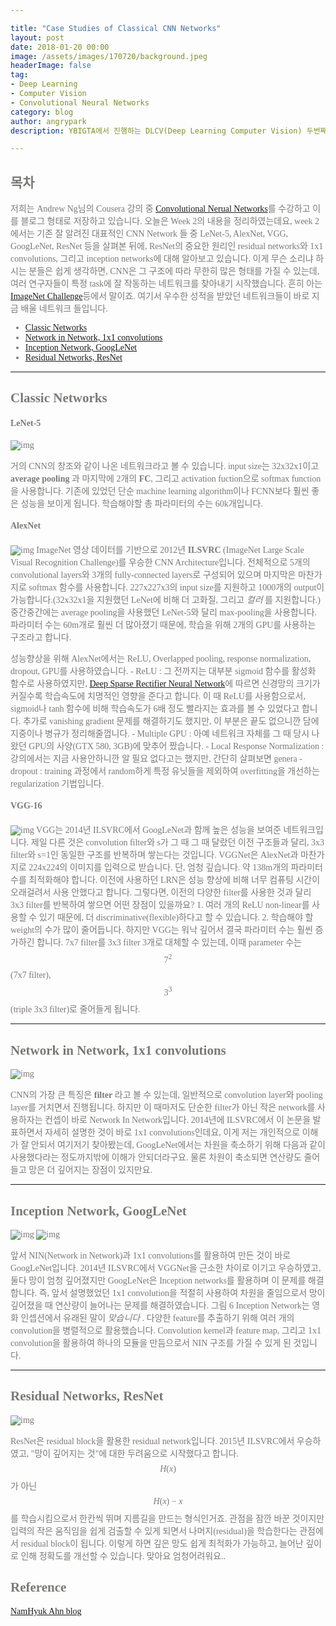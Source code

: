 ```yaml
---

title: "Case Studies of Classical CNN Networks"
layout: post
date: 2018-01-20 00:00
image: /assets/images/170720/background.jpeg
headerImage: false
tag:
- Deep Learning
- Computer Vision
- Convolutional Neural Networks
category: blog
author: angrypark
description: YBIGTA에서 진행하는 DLCV(Deep Learning Computer Vision) 두번째 시간입니다.

---
```


<span style="color:#7C7877; font-family: 'Apple SD Gothic Neo'; font-weight:200">

## 목차


저희는 Andrew Ng님의 Cousera 강의 중 [Convolutional Nerual Networks](https://www.coursera.org/learn/convolutional-neural-networks/home/welcome)를 수강하고 이를 블로그 형태로 저장하고 있습니다. 오늘은 Week 2의 내용을 정리하였는데요, week 2에서는 기존 잘 알려진 대표적인 CNN Network 들 중 LeNet-5, AlexNet, VGG, GoogLeNet, ResNet 등을 살펴본 뒤에, ResNet의 중요한 원리인 residual networks와 1x1 convolutions, 그리고 inception networks에 대해 알아보고 있습니다. 이게 무슨 소리냐 하시는 분들은 쉽게 생각하면, CNN은 그 구조에 따라 무한히 많은 형태를 가질 수 있는데, 여러 연구자들이 특정 task에 잘 작동하는 네트워크를 찾아내기 시작했습니다. 흔히 아는 [ImageNet Challenge](www.image-net.org)등에서 말이죠. 여기서 우수한 성적을 받았던 네트워크들이 바로 지금 배울 네트워크 들입니다.

-	[Classic Networks](#classic-networks)
-	[Network in Network, 1x1 convolutions](#network-in-network-1x1-convolutions)
-	[Inception Network, GoogLeNet](#inception-network-googlenet)
-	[Residual Networks, ResNet](#residual-networks-resnet)

---

## Classic Networks


#### LeNet-5

![img](/assets/2018-01-20/1.png)

거의 CNN의 창조와 같이 나온 네트워크라고 볼 수 있습니다. input size는 32x32x1이고 **average pooling** 과 마지막에 2개의 **FC**, 그리고 activation fuction으로 softmax function을 사용합니다. 기존에 있었던 단순 machine learning algorithm이나 FCNN보다 훨씬 좋은 성능을 보이게 됩니다. 학습해야할 총 파라미터의 수는 60k개입니다.

#### AlexNet

![img](/assets/2018-01-20/2.png) ImageNet 영상 데이터를 기반으로 2012년 **ILSVRC** (ImageNet Large Scale Visual Recognition Challenge)를 우승한 CNN Architecture입니다. 전체적으로 5개의 convolutional layers와 3개의 fully-connected layers로 구성되어 있으며 마지막은 마찬가지로 softmax 함수를 사용합니다. 227x227x3의 input size를 지원하고 1000개의 output이 가능합니다.(32x32x1을 지원했던 LeNet에 비해 더 고화질, 그리고 *컬러* 를 지원합니다.) 중간중간에는 average pooling을 사용했던 LeNet-5와 달리 max-pooling을 사용합니다. 파라미터 수는 60m개로 훨씬 더 많아졌기 때문에, 학습을 위해 2개의 GPU를 사용하는 구조라고 합니다.

성능향상을 위해 AlexNet에서는 ReLU, Overlapped pooling, response normalization, dropout, GPU를 사용하였습니다. - ReLU : 그 전까지는 대부분 sigmoid 함수를 활성화 함수로 사용하였지만, [Deep Sparse Rectifier Neural Network](http://proceedings.mlr.press/v15/glorot11a/glorot11a.pdf)에 따르면 신경망의 크기가 커질수록 학습속도에 치명적인 영향을 준다고 합니다. 이 때 ReLU를 사용함으로서, sigmoid나 tanh 함수에 비해 학습속도가 6배 정도 빨라지는 효과를 볼 수 있었다고 합니다. 추가로 vanishing gradient 문제를 해결하기도 했지만, 이 부분은 끝도 없으니깐 담에 지중이나 병규가 정리해줄껍니다. - Multiple GPU : 아예 네트워크 자체를 그 때 당시 나왔던 GPU의 사양(GTX 580, 3GB)에 맞추어 짰습니다. - Local Response Normalization : 강의에서는 지금 사용안하니깐 알 필요 없다고는 했지만, 간단히 살펴보면 genera - dropout : training 과정에서 random하게 특정 유닛들을 제외하여 overfitting을 개선하는 regularization 기법입니다.

#### VGG-16

![img](/assets/2018-01-20/3.png) VGG는 2014년 ILSVRC에서 GoogLeNet과 함께 높은 성능을 보여준 네트워크입니다. 제일 다른 것은 convolution filter와 s가 그 때 그 때 달랐던 이전 구조들과 달리, 3x3 filter와 s=1인 동일한 구조를 반복하며 쌓는다는 것입니다. VGGNet은 AlexNet과 마찬가지로 224x224의 이미지를 입력으로 받습니다. 단, 엄청 깊습니다. 약 138m개의 파라미터 수를 최적화해야 합니다. 이전에 사용하던 LRN은 성능 향상에 비해 너무 컴퓨팅 시간이 오래걸려서 사용 안했다고 합니다. 그렇다면, 이전의 다양한 filter를 사용한 것과 달리 3x3 filter를 반복하여 쌓으면 어떤 장점이 있을까요? 1. 여러 개의 ReLU non-linear를 사용할 수 있기 때문에, 더 discriminative(flexible)하다고 할 수 있습니다. 2. 학습해야 할 weight의 수가 많이 줄어듭니다. 하지만 VGG는 워낙 깊어서 결국 파라미터 수는 훨씬 증가하긴 합니다. 7x7 filter를 3x3 filter 3개로 대체할 수 있는데, 이때 parameter 수는 $$7^2$$(7x7 filter), $$3^3$$(triple 3x3 filter)로 줄어들게 됩니다.

---

## Network in Network, 1x1 convolutions


![img](/assets/2018-01-20/4.png)

CNN의 가장 큰 특징은 **filter** 라고 볼 수 있는데, 일반적으로 convolution layer와 pooling layer를 거치면서 진행됩니다. 하지만 이 때마저도 단순한 filter가 아닌 작은 network를 사용하자는 컨셉이 바로 Network In Network입니다. 2014년에 ILSVRC에서 이 논문을 발표하면서 자세히 설명한 것이 바로 1x1 convolutions인데요, 이게 저는 개인적으로 이해가 잘 안되서 여기저기 찾아봤는데, GoogLeNet에서는 차원을 축소하기 위해 다음과 같이 사용했다라는 정도까지밖에 이해가 안되더라구요. 물론 차원이 축소되면 연산량도 줄어들고 망은 더 깊어지는 장점이 있지만요.

---

## Inception Network, GoogLeNet


![img](/assets/2018-01-20/6.png)
![img](/assets/2018-01-20/7.png)

앞서 NIN(Network in Network)과 1x1 convolutions를 활용하여 만든 것이 바로 GoogLeNet입니다. 2014년 ILSVRC에서 VGGNet을 근소한 차이로 이기고 우승하였고, 둘다 망이 엄청 깊어졌지만 GoogLeNet은 Inception networks를 활용하며 이 문제를 해결합니다. 즉, 앞서 설명했었던 1x1 convolution을 적절히 사용하여 차원을 줄임으로서 망이 깊어졌을 때 연산량이 늘어나는 문제를 해결하였습니다. 그림 6 Inception Network는 영화 인셉션에서 유래된 말이 *맞습니다* . 다양한 feature를 추출하기 위해 여러 개의 convolution을 병렬적으로 활용했습니다. Convolution kernel과 feature map, 그리고 1x1 convolution을 활용하여 하나의 모듈을 만듬으로서 NIN 구조를 가질 수 있게 된 것입니다.

---

## Residual Networks, ResNet


![img](/assets/2018-01-20/5.png)

ResNet은 residual block을 활용한 residual network입니다. 2015년 ILSVRC에서 우승하였고, "망이 깊어지는 것"에 대한 두려움으로 시작했다고 합니다. $$H(x)$$ 가 아닌 $$H(x)-x$$를 학습시킴으로서 한칸씩 뛰며 지름길을 만드는 형식인거죠. 관점을 잠깐 바꾼 것이지만 입력의 작은 움직임을 쉽게 검출할 수 있게 되면서 나머지(residual)을 학습한다는 관점에서 residual block이 됩니다. 이렇게 하면 깊은 망도 쉽게 최적화가 가능하고, 늘어난 깊이로 인해 정확도를 개선할 수 있습니다. 맞아요 엄청어려워요..

## Reference


[NamHyuk Ahn blog](http://nmhkahn.github.io/Casestudy-CNN)
